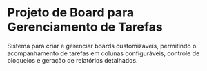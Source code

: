 # Projeto de Board para Gerenciamento de Tarefas
Sistema para criar e gerenciar boards customizáveis, permitindo o acompanhamento de tarefas em colunas configuráveis, controle de bloqueios e geração de relatórios detalhados.
